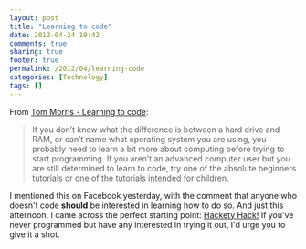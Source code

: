 ```yaml
---
layout: post
title: "Learning to code"
date: 2012-04-24 19:42
comments: true
sharing: true
footer: true
permalink: /2012/04/learning-code
categories: [Technology]
tags: []
---
```

From <a href="http://blog.tommorris.org/post/21564514666/learning-to-code#fnref:p21564514666-3">Tom Morris - Learning to code</a>:

<blockquote>If you don’t know what the difference is between a hard drive and RAM, or can’t name what operating system you are using, you probably need to learn a bit more about computing before trying to start programming. If you aren’t an advanced computer user but you are still determined to learn to code, try one of the absolute beginners tutorials or one of the tutorials intended for children.</blockquote>

I mentioned this on Facebook yesterday, with the comment that anyone who doesn't code <strong>should</strong> be interested in learning how to do so. And just this afternoon, I came across the perfect starting point: <a href="http://hackety.com/">Hackety Hack!</a> If you've never programmed but have any interested in trying it out, I'd urge you to give it a shot.